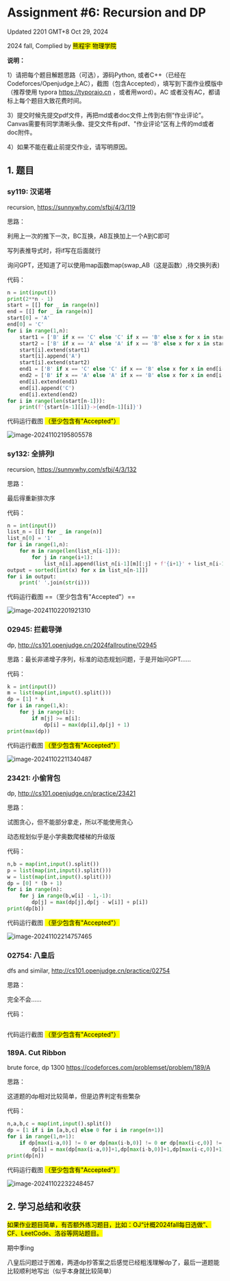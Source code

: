 # Assignment #6: Recursion and DP

Updated 2201 GMT+8 Oct 29, 2024

2024 fall, Complied by <mark>熊程宇 物理学院</mark>



**说明：**

1）请把每个题目解题思路（可选），源码Python, 或者C++（已经在Codeforces/Openjudge上AC），截图（包含Accepted），填写到下面作业模版中（推荐使用 typora https://typoraio.cn ，或者用word）。AC 或者没有AC，都请标上每个题目大致花费时间。

3）提交时候先提交pdf文件，再把md或者doc文件上传到右侧“作业评论”。Canvas需要有同学清晰头像、提交文件有pdf、"作业评论"区有上传的md或者doc附件。

4）如果不能在截止前提交作业，请写明原因。



## 1. 题目

### sy119: 汉诺塔

recursion, https://sunnywhy.com/sfbj/4/3/119  

思路：

利用上一次的推下一次，BC互换，AB互换加上一个A到C即可

写列表推导式时，将if写在后面就行

询问GPT，还知道了可以使用map函数map(swap_AB（这是函数）,待交换列表)

代码：

```python
n = int(input())
print(2**n - 1)
start = [[] for _ in range(n)]
end = [[] for _ in range(n)]
start[0] = 'A'
end[0] = 'C'
for i in range(1,n):
    start1 = ['B' if x == 'C' else 'C' if x == 'B' else x for x in start[i-1]]
    start2 = ['B' if x == 'A' else 'A' if x == 'B' else x for x in start[i-1]]
    start[i].extend(start1)
    start[i].append('A')
    start[i].extend(start2)
    end1 = ['B' if x == 'C' else 'C' if x == 'B' else x for x in end[i-1]]
    end2 = ['B' if x == 'A' else 'A' if x == 'B' else x for x in end[i-1]]
    end[i].extend(end1)
    end[i].append('C')
    end[i].extend(end2)
for i in range(len(start[n-1])):
    print(f'{start[n-1][i]}->{end[n-1][i]}')
```



代码运行截图 <mark>（至少包含有"Accepted"）</mark>

![image-20241102195805578](C:\Users\Lenovo\AppData\Roaming\Typora\typora-user-images\image-20241102195805578.png)



### sy132: 全排列I

recursion, https://sunnywhy.com/sfbj/4/3/132

思路：

最后得重新排次序

代码：

```python
n = int(input())
list_n = [[] for _ in range(n)]
list_n[0] = '1'
for i in range(1,n):
    for m in range(len(list_n[i-1])):
        for j in range(i+1):
            list_n[i].append(list_n[i-1][m][:j] + f'{i+1}' + list_n[i-1][m][j:])
output = sorted([int(x) for x in list_n[n-1]])
for i in output:
    print(' '.join(str(i)))
```



代码运行截图 ==（至少包含有"Accepted"）==

![image-20241102201921310](C:\Users\Lenovo\AppData\Roaming\Typora\typora-user-images\image-20241102201921310.png)



### 02945: 拦截导弹 

dp, http://cs101.openjudge.cn/2024fallroutine/02945

思路：最长非递增子序列，标准的动态规划问题，于是开始问GPT……



代码：

```python
k = int(input())
m = list(map(int,input().split()))
dp = [1] * k
for i in range(1,k):
    for j in range(i):
        if m[j] >= m[i]:
            dp[i] = max(dp[i],dp[j] + 1)
print(max(dp))
```



代码运行截图 <mark>（至少包含有"Accepted"）</mark>



![image-20241102211340487](C:\Users\Lenovo\AppData\Roaming\Typora\typora-user-images\image-20241102211340487.png)

### 23421: 小偷背包 

dp, http://cs101.openjudge.cn/practice/23421

思路：

试图贪心，但不能部分拿走，所以不能使用贪心

动态规划似乎是小学奥数爬楼梯的升级版

代码：

```python
n,b = map(int,input().split())
p = list(map(int,input().split()))
w = list(map(int,input().split()))
dp = [0] * (b + 1)
for i in range(n):
    for j in range(b,w[i] - 1,-1):
        dp[j] = max(dp[j],dp[j - w[i]] + p[i])
print(dp[b])
```



代码运行截图 <mark>（至少包含有"Accepted"）</mark>



![image-20241102214757465](C:\Users\Lenovo\AppData\Roaming\Typora\typora-user-images\image-20241102214757465.png)

### 02754: 八皇后

dfs and similar, http://cs101.openjudge.cn/practice/02754

思路：

完全不会……

代码：

```python

```



代码运行截图 <mark>（至少包含有"Accepted"）</mark>





### 189A. Cut Ribbon 

brute force, dp 1300 https://codeforces.com/problemset/problem/189/A

思路：

这道题的dp相对比较简单，但是边界判定有些繁杂

代码：

```python
n,a,b,c = map(int,input().split())
dp = [1 if i in [a,b,c] else 0 for i in range(n+1)]
for i in range(1,n+1):
    if dp[max(i-a,0)] != 0 or dp[max(i-b,0)] != 0 or dp[max(i-c,0)] != 0:
        dp[i] = max(dp[max(i-a,0)]+1,dp[max(i-b,0)]+1,dp[max(i-c,0)]+1)
print(dp[n])
```



代码运行截图 <mark>（至少包含有"Accepted"）</mark>

![image-20241102232248457](C:\Users\Lenovo\AppData\Roaming\Typora\typora-user-images\image-20241102232248457.png)



## 2. 学习总结和收获

<mark>如果作业题目简单，有否额外练习题目，比如：OJ“计概2024fall每日选做”、CF、LeetCode、洛谷等网站题目。</mark>



期中季ing

八皇后问题过于困难，两道dp抄答案之后感觉已经粗浅理解dp了，最后一道题能比较顺利地写出（似乎本身就比较简单）

